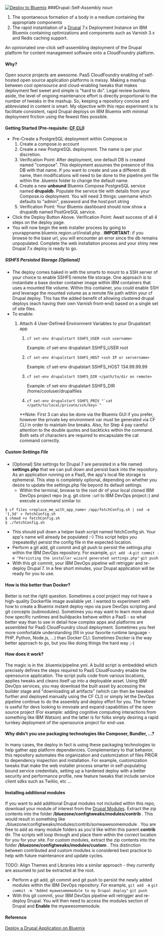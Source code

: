[![Deploy to Bluemix](https://bluemix.net/deploy/button_x2.png)](https://bluemix.net/deploy?repository=https://github.com/joshisa/drupalstart)
###Drupal::Self-Assembly
<i>noun</i>
 1. The spontaneous formation of a body in a medium containing the appropriate components
 2. The rapid instantiation of a [Drupal](https://www.drupal.org/ "Drupal") 7.x Deployment Instance on IBM Bluemix containing optimizations and components such as Varnish 3.x and Redis caching support. 

An opinionated one-click self-assembling deployment of the Drupal platform for content management software onto a CloudFoundry platform.  

#### Why?
Open source projects are awesome. PaaS CloudFoundry enabling of self-hosted open source application platforms is messy.  Making a mashup between cool opensource and cloud-enabling tweaks that makes deployment feel sweet and simple is "hard to do".  Legal review burdens aside, the level of ongoing maintenance effort is directly proportional to the number of tweaks in the mashup.  So, keeping a repository concise and abbreviated in content is smart.  My objective with this repo experiment is to facilitate consistent, rapid Drupal deploys on IBM Bluemix with minimal deployment friction using the fewest files possible.

#### Getting Started  (Pre-requisite: [CF CLI](https://github.com/cloudfoundry/cli/releases "CF CLI"))
- Pre-Create a PostgreSQL deployment within Compose.io
  1.  Create a compose.io account
  2.  Create a new PostgreSQL deployment.  The name is per your discretion.
  3.  Verification Point:  After deployment, one default DB is created named "compose".  This deployment assumes the presence of this DB with that name.  If you want to create and use a different db name, then modifications will need to be done to the pipeline.yml file within the .bluemix folder to change the default name.
  4.  Create a new **unbound** Bluemix Compose PostgreSQL service named **drupaldb**.  Populate the service tile with details from your Compose.io deployment.  You will need 3 things:  username which defaults to "admin", password and the host:port string
  5.  Verification Point:  Your Bluemix dashboard should now show a drupaldb named PostGreSQL service.
- Click the Deploy Button Above.  Verification Point:  Await success of all 4 steps on the deploy page.
- You will now begin the web installer process by going to yourappname.bluemix.region.url/install.php . **IMPORTANT**: if you browse to the base url, you will encounter an error since the db remains unpopulated.  Complete the web installation process and your shiny new Drupal 7.x deploy is ready to go.

##### SSHFS Persisted Storage [Optional]
- The deploy comes baked in with the smarts to mount to a SSH server of your choice to enable SSHFS remote file storage.  One approach is to instantiate a base docker container image within IBM containers that uses a mounted file volume.  Within this container, you could enable SSH and leverage the mounted volume as a remote file path within your cf Drupal deploy.  This has the added benefit of allowing clustered drupal deploys (each having their own Varnish front-end) based on a single set of site files.
- To enable:
  1.  Attach 4 User-Defined Environment Variables to your Drupalstart app
      1.  `cf set-env drupalstart SSHFS_USER <ssh username>`
 
          Example:  cf set-env drupalstart SSHFS_USER root
      2.  `cf set-env drupalstart SSHFS_HOST <ssh IP or servername>`
 
          Example:  cf set-env drupalstart SSHFS_HOST 134.99.99.99
      3.  `cf set-env drupalstart SSHFS_DIR </path/to/dir on remote>`
 
          Example:  cf set-env drupalstart SSHFS_DIR /home/cooluser/drupalfiles
      4.  ``cf set-env drupalstart SSHFS_PRIV "`cat </path/to/local/private/ssh/key>`"``
      
      **Note:  First 3 can also be done via the Bluemix GUI if you prefer, however the private key environment var must be generated via CF CLI in order to maintain line breaks.  Also, for Step 4 pay careful attention to the double quotes and backticks within the command.  Both sets of characters are required to encapsulate the cat command correctly.

##### Custom Settings File
- [Optional] Site settings for Drupal 7 are persisted in a file named **settings.php** that we can pull down and persist back into the repository.  As an application running on a PaaS, the app's local file storage is ephemeral.  This step is completely optional, depending on whether you desire to update the settings.php file beyond its default settings.
  - Within the terminal, browse to the root dir of your local cloned IBM DevOps project repo (e.g.  git clone ::url to IBM DevOps project::) and execute a command similar to:
```
$ cf files <replace_me_with_app_name> /app/fetchConfig.sh | sed -e '1,3d' > fetchConfig.sh
$ chmod +x fetchConfig.sh
$ ./fetchConfig.sh
```
- This should pull down a helper bash script named fetchConfig.sh.  Your app's name will already be populated :-)  This script helps you (repeatedly) persist the config file in the expected location.
- Perform a git add, git commit and git push to persist the settings.php within the IBM DevOps repository. For example,
```git add -A```
```git commit -m "Persisting the installer wizard generated settings.php"```
```git push```
- With this git commit, your IBM DevOps pipeline will retrigger and re-deploy Drupal 7.  In a few short minutes, your Drupal application will be ready for you to use.

#### How is this better than Docker?
Better is not the right question.  Sometimes a cool project may not have a high-quality Dockerfile image available yet. I wanted to experiment with how to create a Bluemix instant deploy repo via pure DevOps scripting and git concepts (submodules).  Sometimes you may want to learn more about how specific runtimes and buildpacks behave within a PaaS - so what better way than to see in detail how complex apps and platforms are assembled for PaaS CloudFoundry cloud deployment.  Sometimes you feel more comfortable understanding (fill in your favorite runtime language - PHP, Python, Node.js, ...) than Docker CLI.  Sometimes Docker is the way better approach to go, but you like doing things the hard way ;-)

#### How does it work?
The magic is in the .bluemix/pipeline.yml.  A build script is embedded which precisely defines the steps required to PaaS CloudFoundry enable the opensource application.  The script pulls code from various locations, applies tweaks and cleans itself up into a deployable asset.  Using IBM DevOps services, you may download the built asset by accessing the builder stage and "downloading all artifacts" (which can then be tweaked further and deployed manually using the CF CLI) or simply let the DevOps pipeline continue to do the assembly and deploy effort for you.  The former is useful for devs looking to innvoate and expand capabilities of the open source project (For example: adding cognitive computing interactions from something like IBM Watson) and the latter is for folks simply desiring a rapid turnkey deployment of the opensource project for end-use.

#### Why didn't you use packaging technologies like Composer, Bundler, ...?
In many cases, the deploy in fact is using these packaging technologies to help gather app platform dependencies. Complementary to that behavior, this repository automates the organization and customization of files PRIOR to dependency inspection and installation.  For example, customization tweaks that make the web installer process smarter in self-populating bound service credentials, setting up a hardened deploy with a better security and performance profile, new feature tweaks that include service client sdks such as Twiliio, etc ...  

#### Installing additional modules
If you want to add additional Drupal modules not included within this repo,  download your module of interest from the [Drupal Modules](https://www.drupal.org/project/project_module?f%5B0%5D=&f%5B1%5D=&f%5B2%5D=&f%5B3%5D=drupal_core%3A103&f%5B4%5D=sm_field_project_type%3Afull&text=&solrsort=iss_project_release_usage+desc&op=Search "Drupal 7.x Modules").  Extract the zip contents into the folder **/bluezone/configtweaks/modules/contrib** . This would result in something like ./bluezone/configtweaks/modules/contrib/someawesomemodule .  You are free to add as many module folders as you'd like within this parent **contrib** dir.  The scripts will loop through and place them within the correct location for you for your site.  For custom modules, extract the zip contents into the folder **/bluezone/configtweaks/modules/custom** . This distinction between contributed and custom modules is considered best practice to help with future maintenance and update cycles.  

TODO:  Align Themes and Libraries into a similar approach - they currently are assumed to just be extracted at the root.

- Perform a git add, git commit and git push to persist the newly added modules within the IBM DevOps repository. For example,
```git add -A```
```git commit -m "Added myawesomemodule to my Drupal deploy"```
```git push```
- With this git commit, your IBM DevOps pipeline will retrigger and re-deploy Drupal.  You will then need to access the modules section of Drupal and **Enable** the myawesomemodule.

#### Reference
[Deploy a Drupal Application on Bluemix](https://developer.ibm.com/bluemix/2014/02/17/deploy-drupal-application-ibm-bluemix/)

